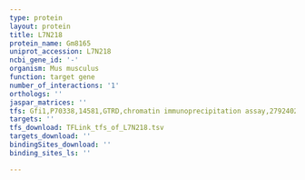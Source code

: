 ```yaml
---
type: protein
layout: protein
title: L7N218
protein_name: Gm8165
uniprot_accession: L7N218
ncbi_gene_id: '-'
organism: Mus musculus
function: target gene
number_of_interactions: '1'
orthologs: ''
jaspar_matrices: ''
tfs: Gfi1,P70338,14581,GTRD,chromatin immunoprecipitation assay,27924024%5Buid%5D,No
targets: ''
tfs_download: TFLink_tfs_of_L7N218.tsv
targets_download: ''
bindingSites_download: ''
binding_sites_ls: ''

---
```

